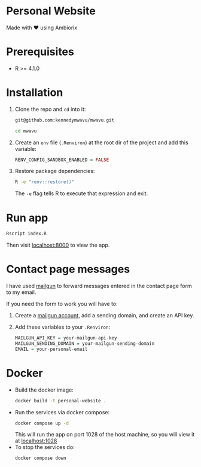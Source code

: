 # Personal Website

Made with ❤️ using Ambiorix

# Prerequisites

- R >= 4.1.0

# Installation

1. Clone the repo and `cd` into it:

   ```bash
   git@github.com:kennedymwavu/mwavu.git
   ```

   ```bash
   cd mwavu
   ```

1. Create an `env` file (`.Renviron`) at the root dir of the project and add this variable:

   ```r
   RENV_CONFIG_SANDBOX_ENABLED = FALSE
   ```

1. Restore package dependencies:

   ```bash
   R -e "renv::restore()"
   ```

   The `-e` flag tells R to execute that expression and exit.

# Run app

```r
Rscript index.R
```

Then visit [localhost:8000](http://localhost:8000/) to view the app.

# Contact page messages

I have used [mailgun](https://www.mailgun.com/) to forward messages entered in
the contact page form to my email.

If you need the form to work you will have to:

1. Create a [mailgun account](https://www.mailgun.com/), add a sending domain,
   and create an API key.
1. Add these variables to your `.Renviron`:

   ```r
   MAILGUN_API_KEY = your-mailgun-api-key
   MAILGUN_SENDING_DOMAIN = your-mailgun-sending-domain
   EMAIL = your-personal-email
   ```

# Docker

- Build the docker image:
  ```bash
  docker build -t personal-website .
  ```
- Run the services via docker compose:
  ```bash
  docker compose up -d
  ```
  This will run the app on port 1028 of the host machine, so you will view it
  at [localhost:1028](http://localhost:1028/)
- To stop the services do:
  ```bash
  docker compose down
  ```
